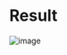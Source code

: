 # Result
![image](https://github.com/tjdwns335/interceptors-standard/assets/151831149/db9329d5-3cba-4c6f-a109-2147e4f79ad0)
